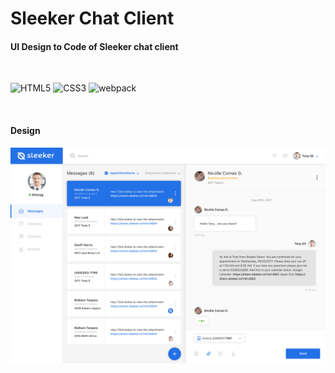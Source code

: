 # Sleeker Chat Client

#### UI Design to Code of Sleeker chat client

&nbsp;&nbsp;&nbsp;

![HTML5](http://icons.iconarchive.com/icons/martz90/hex/128/html-5-icon.png)
![CSS3](http://files.softicons.com/download/application-icons/hex-icons-pack-by-martz90/png/128x128/css3.png)
![webpack](https://camo.githubusercontent.com/6b6707c2bdd260b248ae8dc8e064a389d3641de1/68747470733a2f2f6465616c6f6769632e67616c6c65727963646e2e76736173736574732e696f2f657874656e73696f6e732f6465616c6f6769632f7765627061636b2d767374732d657874656e73696f6e2f312e302e302f313438343935333036333635332f4d6963726f736f66742e56697375616c53747564696f2e53657276696365732e49636f6e732e44656661756c74)

&nbsp;&nbsp;&nbsp;

#### Design
![webpack](https://github.com/Sangeethks/sleeker-chat-client/blob/master/design/ui_messages.png)
